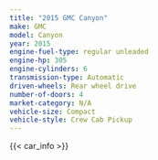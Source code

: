```yaml
---
title: "2015 GMC Canyon"
make: GMC
model: Canyon
year: 2015
engine-fuel-type: regular unleaded
engine-hp: 305
engine-cylinders: 6
transmission-type: Automatic
driven-wheels: Rear wheel drive
number-of-doors: 4
market-category: N/A
vehicle-size: Compact
vehicle-style: Crew Cab Pickup
---
```


{{< car_info >}}
